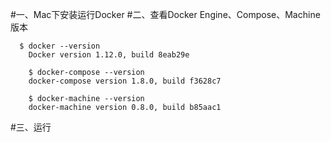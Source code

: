 #一、Mac下安装运行Docker
#二、查看Docker Engine、Compose、Machine版本
```
  $ docker --version
	Docker version 1.12.0, build 8eab29e

	$ docker-compose --version
	docker-compose version 1.8.0, build f3628c7

	$ docker-machine --version
	docker-machine version 0.8.0, build b85aac1
```

#三、运行
